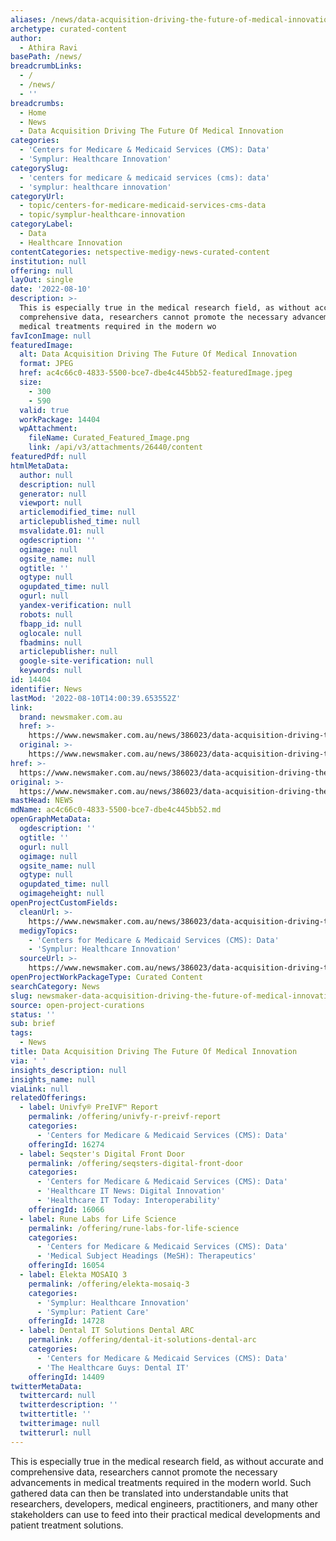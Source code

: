 ```yaml
---
aliases: /news/data-acquisition-driving-the-future-of-medical-innovation
archetype: curated-content
author:
  - Athira Ravi
basePath: /news/
breadcrumbLinks:
  - /
  - /news/
  - ''
breadcrumbs:
  - Home
  - News
  - Data Acquisition Driving The Future Of Medical Innovation
categories:
  - 'Centers for Medicare & Medicaid Services (CMS): Data'
  - 'Symplur: Healthcare Innovation'
categorySlug:
  - 'centers for medicare & medicaid services (cms): data'
  - 'symplur: healthcare innovation'
categoryUrl:
  - topic/centers-for-medicare-medicaid-services-cms-data
  - topic/symplur-healthcare-innovation
categoryLabel:
  - Data
  - Healthcare Innovation
contentCategories: netspective-medigy-news-curated-content
institution: null
offering: null
layOut: single
date: '2022-08-10'
description: >-
  This is especially true in the medical research field, as without accurate and
  comprehensive data, researchers cannot promote the necessary advancements in
  medical treatments required in the modern wo
favIconImage: null
featuredImage:
  alt: Data Acquisition Driving The Future Of Medical Innovation
  format: JPEG
  href: ac4c66c0-4833-5500-bce7-dbe4c445bb52-featuredImage.jpeg
  size:
    - 300
    - 590
  valid: true
  workPackage: 14404
  wpAttachment:
    fileName: Curated_Featured_Image.png
    link: /api/v3/attachments/26440/content
featuredPdf: null
htmlMetaData:
  author: null
  description: null
  generator: null
  viewport: null
  articlemodified_time: null
  articlepublished_time: null
  msvalidate.01: null
  ogdescription: ''
  ogimage: null
  ogsite_name: null
  ogtitle: ''
  ogtype: null
  ogupdated_time: null
  ogurl: null
  yandex-verification: null
  robots: null
  fbapp_id: null
  oglocale: null
  fbadmins: null
  articlepublisher: null
  google-site-verification: null
  keywords: null
id: 14404
identifier: News
lastMod: '2022-08-10T14:00:39.653552Z'
link:
  brand: newsmaker.com.au
  href: >-
    https://www.newsmaker.com.au/news/386023/data-acquisition-driving-the-future-of-medical-innovation#.YvN8InZBy3B
  original: >-
    https://www.newsmaker.com.au/news/386023/data-acquisition-driving-the-future-of-medical-innovation#.YvN8InZBy3B
href: >-
  https://www.newsmaker.com.au/news/386023/data-acquisition-driving-the-future-of-medical-innovation#.YvN8InZBy3B
original: >-
  https://www.newsmaker.com.au/news/386023/data-acquisition-driving-the-future-of-medical-innovation#.YvN8InZBy3B
mastHead: NEWS
mdName: ac4c66c0-4833-5500-bce7-dbe4c445bb52.md
openGraphMetaData:
  ogdescription: ''
  ogtitle: ''
  ogurl: null
  ogimage: null
  ogsite_name: null
  ogtype: null
  ogupdated_time: null
  ogimageheight: null
openProjectCustomFields:
  cleanUrl: >-
    https://www.newsmaker.com.au/news/386023/data-acquisition-driving-the-future-of-medical-innovation#.YvN8InZBy3B
  medigyTopics:
    - 'Centers for Medicare & Medicaid Services (CMS): Data'
    - 'Symplur: Healthcare Innovation'
  sourceUrl: >-
    https://www.newsmaker.com.au/news/386023/data-acquisition-driving-the-future-of-medical-innovation#.YvN8InZBy3B
openProjectWorkPackageType: Curated Content
searchCategory: News
slug: newsmaker-data-acquisition-driving-the-future-of-medical-innovation
source: open-project-curations
status: ''
sub: brief
tags:
  - News
title: Data Acquisition Driving The Future Of Medical Innovation
via: ' '
insights_description: null
insights_name: null
viaLink: null
relatedOfferings:
  - label: Univfy® PreIVF™ Report
    permalink: /offering/univfy-r-preivf-report
    categories:
      - 'Centers for Medicare & Medicaid Services (CMS): Data'
    offeringId: 16274
  - label: Seqster's Digital Front Door
    permalink: /offering/seqsters-digital-front-door
    categories:
      - 'Centers for Medicare & Medicaid Services (CMS): Data'
      - 'Healthcare IT News: Digital Innovation'
      - 'Healthcare IT Today: Interoperability'
    offeringId: 16066
  - label: Rune Labs for Life Science
    permalink: /offering/rune-labs-for-life-science
    categories:
      - 'Centers for Medicare & Medicaid Services (CMS): Data'
      - 'Medical Subject Headings (MeSH): Therapeutics'
    offeringId: 16054
  - label: Elekta MOSAIQ 3
    permalink: /offering/elekta-mosaiq-3
    categories:
      - 'Symplur: Healthcare Innovation'
      - 'Symplur: Patient Care'
    offeringId: 14728
  - label: Dental IT Solutions Dental ARC
    permalink: /offering/dental-it-solutions-dental-arc
    categories:
      - 'Centers for Medicare & Medicaid Services (CMS): Data'
      - 'The Healthcare Guys: Dental IT'
    offeringId: 14409
twitterMetaData:
  twittercard: null
  twitterdescription: ''
  twittertitle: ''
  twitterimage: null
  twitterurl: null
---
```

<p>This is especially true in the medical research field, as without accurate and comprehensive data, researchers cannot promote the necessary advancements in medical treatments required in the modern world. Such gathered data can then be translated into understandable units that researchers, developers, medical engineers, practitioners, and many other stakeholders can use to feed into their practical medical developments and patient treatment solutions.</p>